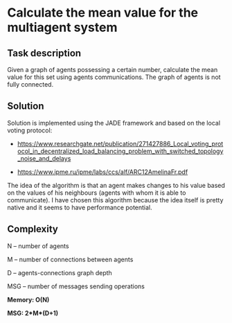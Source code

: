 # Calculate the mean value for the multiagent system

## Task description
Given a graph of agents possessing a certain number, calculate the mean value for this set using agents communications. The graph of agents is not fully connected. 


## Solution

Solution is implemented using the JADE framework and based on the local voting protocol:
 * https://www.researchgate.net/publication/271427886_Local_voting_protocol_in_decentralized_load_balancing_problem_with_switched_topology_noise_and_delays

 * https://www.ipme.ru/ipme/labs/ccs/alf/ARC12AmelinaFr.pdf

The idea of the algorithm is that an agent makes changes to his value based on the values of his neighbours (agents with whom it is able to communicate). I have chosen this algorithm because the idea itself is pretty native and it seems to have performance potential.  

## Complexity

N – number of agents

M – number of connections between agents

D – agents-connections graph depth

MSG – number of messages sending operations


**Memory: O(N)**

**MSG: 2\*M\*(D+1)**
